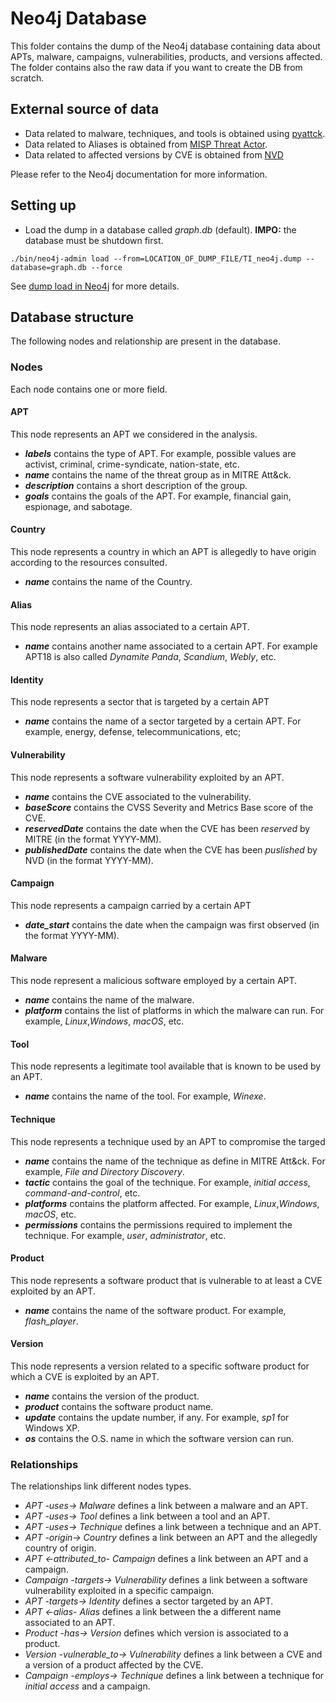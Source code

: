 # Neo4j Database

This folder contains the dump of the Neo4j database containing data about APTs, malware, campaigns, vulnerabilities, products, and versions affected. The folder contains also the raw data if you want to create the DB from scratch.

## External source of data
- Data related to malware, techniques, and tools is obtained using [pyattck](https://github.com/swimlane/pyattck).
- Data related to Aliases is obtained from [MISP Threat Actor](https://github.com/MISP/misp-galaxy/blob/main/clusters/threat-actor.json).
- Data related to affected versions by CVE is obtained from [NVD](https://nvd.nist.gov/)

Please refer to the Neo4j documentation for more information.

## Setting up

- Load the dump in a database called *graph.db* (default). **IMPO:** the database must be shutdown first.
```
./bin/neo4j-admin load --from=LOCATION_OF_DUMP_FILE/TI_neo4j.dump --database=graph.db --force
```
See [dump load in Neo4j](https://neo4j.com/docs/operations-manual/current/tools/dump-load/) for more details.

## Database structure

The following nodes and relationship are present in the database.

### Nodes
Each node contains one or more field.

#### APT
This node represents an APT we considered in the analysis.
- ***labels*** contains the type of APT. For example, possible values are activist, criminal, crime-syndicate, nation-state, etc.
- ***name*** contains the name of the threat group as in MITRE Att\&ck.
- ***description*** contains a short description of the group.
- ***goals*** contains the goals of the APT. For example, financial gain, espionage, and sabotage.

#### Country
This node represents a country in which an APT is allegedly to have origin according to the resources consulted.
- ***name*** contains the name of the Country.

#### Alias
This node represents an alias associated to a certain APT.
- ***name*** contains another name associated to a certain APT. For example APT18 is also called *Dynamite Panda*, *Scandium*, *Webly*, etc.

#### Identity
This node represents a sector that is targeted by a certain APT
- ***name*** contains the name of a sector targeted by a certain APT. For example, energy, defense, telecommunications, etc;

#### Vulnerability
This node represents a software vulnerability exploited by an APT.
- ***name*** contains the CVE associated to the vulnerability.
- ***baseScore*** contains the CVSS Severity and Metrics Base score of the CVE.
- ***reservedDate*** contains the date when the CVE has been *reserved* by MITRE (in the format YYYY-MM).
- ***publishedDate*** contains the date when the CVE has been *puslished* by NVD (in the format YYYY-MM).

#### Campaign
This node represents a campaign carried by a certain APT
- ***date_start*** contains the date when the campaign was first observed (in the format YYYY-MM).

#### Malware
This node represent a malicious software employed by a certain APT.
- ***name*** contains the name of the malware.
- ***platform*** contains the list of platforms in which the malware can run. For example, *Linux*,*Windows*, *macOS*, etc.

#### Tool
This node represents a legitimate tool available that is known to be used by an APT.
- ***name*** contains the name of the tool. For example, *Winexe*.

#### Technique
This node represents a technique used by an APT to compromise the targed
- ***name*** contains the name of the technique as define in MITRE Att\&ck. For example, *File and Directory Discovery*.
- ***tactic*** contains the goal of the technique. For example, *initial access*, *command-and-control*, etc.
- ***platforms*** contains the platform affected. For example,  *Linux*,*Windows*, *macOS*, etc.
- ***permissions*** contains the permissions required to implement the technique. For example, *user*, *administrator*, etc.

#### Product
This node represents a software product that is vulnerable to at least a CVE exploited by an APT.
- ***name*** contains the name of the software product. For example, *flash_player*.

#### Version
This node represents a version related to a specific software product for which a CVE is exploited by an APT.
- ***name*** contains the version of the product.
- ***product*** contains the software product name.
- ***update*** contains the update number, if any. For example, *sp1* for Windows XP.
- ***os*** contains the O.S. name in which the software version can run.

### Relationships
The relationships link different nodes types.
- *APT -uses-> Malware* defines a link between a malware and an APT.
- *APT -uses-> Tool* defines a link between a tool and an APT.
- *APT -uses-> Technique* defines a link between a technique and an APT.
- *APT -origin-> Country* defines a link between an APT and the allegedly country of origin.
- *APT <-attributed_to- Campaign* defines a link between an APT and a campaign.
- *Campaign -targets-> Vulnerability* defines a link between a software vulnerability exploited in a specific campaign.
- *APT -targets-> Identity* defines a sector targeted by an APT.
- *APT <-alias- Alias* defines a link between the a different name associated to an APT.
- *Product -has-> Version* defines which version is associated to a product.
- *Version -vulnerable_to-> Vulnerability* defines a link between a CVE and a version of a product affected by the CVE.
- *Campaign -employs-> Technique* defines a link between a technique for *initial access* and a campaign.
